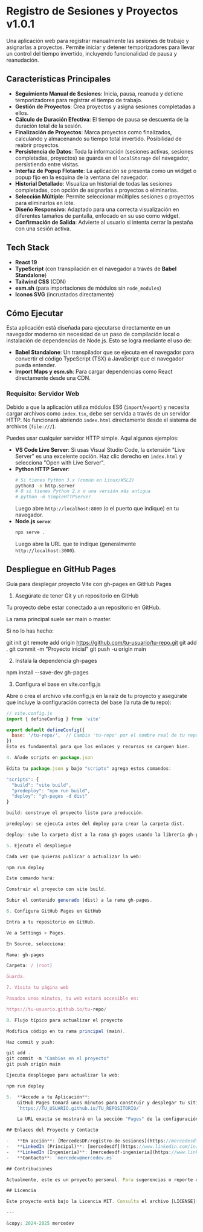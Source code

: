 # Registro de Sesiones y Proyectos v1.0.1

Una aplicación web para registrar manualmente las sesiones de trabajo y asignarlas a proyectos. Permite iniciar y detener temporizadores para llevar un control del tiempo invertido, incluyendo funcionalidad de pausa y reanudación.

## Características Principales

- **Seguimiento Manual de Sesiones**: Inicia, pausa, reanuda y detiene temporizadores para registrar el tiempo de trabajo.
- **Gestión de Proyectos**: Crea proyectos y asigna sesiones completadas a ellos.
- **Cálculo de Duración Efectiva**: El tiempo de pausa se descuenta de la duración total de la sesión.
- **Finalización de Proyectos**: Marca proyectos como finalizados, calculando y almacenando su tiempo total invertido. Posibilidad de reabrir proyectos.
- **Persistencia de Datos**: Toda la información (sesiones activas, sesiones completadas, proyectos) se guarda en el `localStorage` del navegador, persistiendo entre visitas.
- **Interfaz de Popup Flotante**: La aplicación se presenta como un widget o popup fijo en la esquina de la ventana del navegador.
- **Historial Detallado**: Visualiza un historial de todas las sesiones completadas, con opción de asignarlas a proyectos o eliminarlas.
- **Selección Múltiple**: Permite seleccionar múltiples sesiones o proyectos para eliminarlos en lote.
- **Diseño Responsivo**: Adaptado para una correcta visualización en diferentes tamaños de pantalla, enfocado en su uso como widget.
- **Confirmación de Salida**: Advierte al usuario si intenta cerrar la pestaña con una sesión activa.

## Tech Stack

- **React 19**
- **TypeScript** (con transpilación en el navegador a través de **Babel Standalone**)
- **Tailwind CSS** (CDN)
- **esm.sh** (para importaciones de módulos sin `node_modules`)
- **Iconos SVG** (incrustados directamente)

## Cómo Ejecutar

Esta aplicación está diseñada para ejecutarse directamente en un navegador moderno sin necesidad de un paso de compilación local o instalación de dependencias de Node.js. Esto se logra mediante el uso de:
- **Babel Standalone**: Un transpilador que se ejecuta en el navegador para convertir el código TypeScript (TSX) a JavaScript que el navegador pueda entender.
- **Import Maps y esm.sh**: Para cargar dependencias como React directamente desde una CDN.

### Requisito: Servidor Web
Debido a que la aplicación utiliza módulos ES6 (`import`/`export`) y necesita cargar archivos como `index.tsx`, debe ser servida a través de un servidor HTTP. No funcionará abriendo `index.html` directamente desde el sistema de archivos (`file:///`).

Puedes usar cualquier servidor HTTP simple. Aquí algunos ejemplos:

*   **VS Code Live Server**: Si usas Visual Studio Code, la extensión "Live Server" es una excelente opción. Haz clic derecho en `index.html` y selecciona "Open with Live Server".
*   **Python HTTP Server**:
    ```bash
    # Si tienes Python 3.x (común en Linux/WSL2)
    python3 -m http.server
    # O si tienes Python 2.x o una versión más antigua
    # python -m SimpleHTTPServer
    ```
    Luego abre `http://localhost:8000` (o el puerto que indique) en tu navegador.
*   **Node.js `serve`**:
    ```bash
    npx serve .
    ```
    Luego abre la URL que te indique (generalmente `http://localhost:3000`).


## Despliegue en GitHub Pages

Guía para desplegar proyecto Vite con gh-pages en GitHub Pages

1. Asegúrate de tener Git y un repositorio en GitHub

Tu proyecto debe estar conectado a un repositorio en GitHub.

La rama principal suele ser main o master.

Si no lo has hecho:

git init
git remote add origin https://github.com/tu-usuario/tu-repo.git
git add .
git commit -m "Proyecto inicial"
git push -u origin main

2. Instala la dependencia gh-pages

npm install --save-dev gh-pages

3. Configura el base en vite.config.js

Abre o crea el archivo vite.config.js en la raíz de tu proyecto y asegúrate que incluye la configuración correcta del base (la ruta de tu repo):

```javascript
// vite.config.js
import { defineConfig } from 'vite'

export default defineConfig({
  base: '/tu-repo/',  // Cambia 'tu-repo' por el nombre real de tu repo GitHub
})
Esto es fundamental para que los enlaces y recursos se carguen bien.

4. Añade scripts en package.json

Edita tu package.json y bajo "scripts" agrega estos comandos:

"scripts": {
  "build": "vite build",
  "predeploy": "npm run build",
  "deploy": "gh-pages -d dist"
}

build: construye el proyecto listo para producción.

predeploy: se ejecuta antes del deploy para crear la carpeta dist.

deploy: sube la carpeta dist a la rama gh-pages usando la librería gh-pages.

5. Ejecuta el despliegue

Cada vez que quieras publicar o actualizar la web:

npm run deploy

Este comando hará:

Construir el proyecto con vite build.

Subir el contenido generado (dist) a la rama gh-pages.

6. Configura GitHub Pages en GitHub

Entra a tu repositorio en GitHub.

Ve a Settings > Pages.

En Source, selecciona:

Rama: gh-pages

Carpeta: / (root)

Guarda.

7. Visita tu página web

Pasados unos minutos, tu web estará accesible en:

https://tu-usuario.github.io/tu-repo/

8. Flujo típico para actualizar el proyecto

Modifica código en tu rama principal (main).

Haz commit y push:

git add .
git commit -m "Cambios en el proyecto"
git push origin main

Ejecuta despliegue para actualizar la web:

npm run deploy

5.  **Accede a tu Aplicación**:
    GitHub Pages tomará unos minutos para construir y desplegar tu sitio. Una vez listo, podrás acceder a él desde una URL similar a:
    `https://TU_USUARIO.github.io/TU_REPOSITORIO/`

    La URL exacta se mostrará en la sección "Pages" de la configuración de tu repositorio una vez que el despliegue esté completo y aparezca un mensaje indicando que tu sitio está publicado.

## Enlaces del Proyecto y Contacto

-   **En acción**: [MercedesDF/registro-de-sesiones](https://mercedesdf.github.io/registro-de-sesiones)
-   **LinkedIn (Principal)**: [mercedesdf](https://www.linkedin.com/in/mercedesdf)
-   **LinkedIn (Ingeniería)**: [mercedesdf-ingenieria](https://www.linkedin.com/in/mercedesdf-ingenieria)
-   **Contacto**: `mercedev@mercedev.es`

## Contribuciones

Actualmente, este es un proyecto personal. Para sugerencias o reporte de errores, contactar a través del correo electrónico proporcionado.

## Licencia

Este proyecto está bajo la Licencia MIT. Consulta el archivo [LICENSE](LICENSE) para más detalles.

---

&copy; 2024-2025 mercedev
